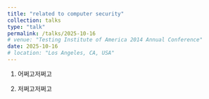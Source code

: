 ```yaml
---
title: "related to computer security"
collection: talks
type: "talk"
permalink: /talks/2025-10-16
# venue: "Testing Institute of America 2014 Annual Conference"
date: 2025-10-16
# location: "Los Angeles, CA, USA"
---
```


1. 어쩌고저쩌고

2. 저쩌고저쩌고
